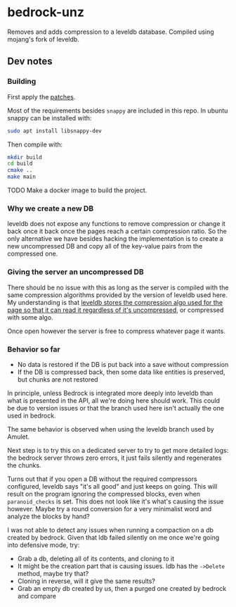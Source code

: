 # bedrock-unz

Removes and adds compression to a leveldb database. Compiled using mojang's fork of leveldb.

## Dev notes

### Building

First apply the [patches](./patches).

Most of the requirements besides `snappy` are included in this repo. In ubuntu snappy
can be installed with:

```bash
sudo apt install libsnappy-dev
```

Then compile with:

```bash
mkdir build
cd build
cmake ..
make main
```

TODO Make a docker image to build the project.

### Why we create a new DB

leveldb does not expose any functions to remove compression or change it back once it
back once the pages reach a certain compression ratio. So the only alternative we have
besides hacking the implementation is to create a new uncompressed DB and copy all of
the key-value pairs from the compressed one.

### Giving the server an uncompressed DB

There should be no issue with this as long as the server is compiled with the same
compression algorithms provided by the version of leveldb used here. My understanding
is that [leveldb stores the compression algo used for the page so that it can read
it regardless of it's uncompressed](
https://github.com/Amulet-Team/leveldb-mcpe/blob/c446a37734d5480d4ddbc371595e7af5123c4925/table/format.cc#L132
), or compressed with some algo.

Once open however the server is free to compress whatever page it wants.

### Behavior so far

* No data is restored if the DB is put back into a save without compression
* If the DB is compressed back, then some data like entities is preserved, but chunks
  are not restored

In principle, unless Bedrock is integrated more deeply into leveldb than what is
presented in the API, all we're doing here should work. This could be due to version
issues or that the branch used here isn't actually the one used in bedrock.

The same behavior is observed when using the leveldb branch used by Amulet.

Next step is to try this on a dedicated server to try to get more detailed logs:
the bedrock server throws zero errors, it just fails silently and regenerates the
chunks.

Turns out that if you open a DB without the required compressors configured, leveldb
says "it's all good" and just keeps on going. This will result on the program ignoring
the compressed blocks, even when `paranoid_checks` is set. This does not look like it's
what's causing the issue however. Maybe try a round conversion for a very minimalist
word and analyze the blocks by hand?

I was not able to detect any issues when running a compaction on a db created by bedrock.
Given that ldb failed silently on me once we're going into defensive mode, try:

* Grab a db, deleting all of its contents, and cloning to it
* It might be the creation part that is causing issues.
  ldb has the `->Delete` method, maybe try that?
* Cloning in reverse, will it give the same results?
* Grab an empty db created by us, then a purged one created by bedrock and compare
